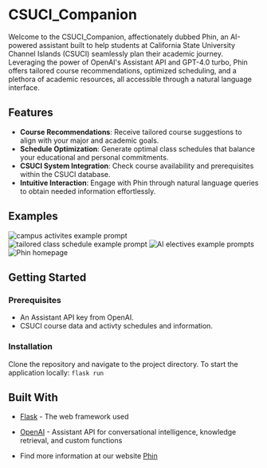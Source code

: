 # CSUCI_Companion

Welcome to the CSUCI_Companion, affectionately dubbed Phin, an AI-powered assistant built to help students at California State University Channel Islands (CSUCI) seamlessly plan their academic journey. Leveraging the power of OpenAI's Assistant API and GPT-4.0 turbo, Phin offers tailored course recommendations, optimized scheduling, and a plethora of academic resources, all accessible through a natural language interface.

## Features
- **Course Recommendations**: Receive tailored course suggestions to align with your major and academic goals.
- **Schedule Optimization**: Generate optimal class schedules that balance your educational and personal commitments.
- **CSUCI System Integration**: Check course availability and prerequisites within the CSUCI database.
- **Intuitive Interaction**: Engage with Phin through natural language queries to obtain needed information effortlessly.


## Examples
![campus activites example prompt](https://github.com/OronaDaniel/CSUCI_Companion/assets/89484579/76105d1d-260f-4859-bb1e-244f38dd80f4)
![tailored class schedule example prompt](https://github.com/OronaDaniel/CSUCI_Companion/assets/89484579/29c2c5d9-c6b0-441e-b4d3-a87366804208)
![AI electives example prompts](https://github.com/OronaDaniel/CSUCI_Companion/assets/89484579/30da9365-315a-44c7-b8d9-93b9e3de7667)
![Phin homepage](https://github.com/OronaDaniel/CSUCI_Companion/assets/89484579/1e11d239-a354-449e-b6c8-cf00768d8b86)

## Getting Started 

### Prerequisites

- An Assistant API key from OpenAI.
- CSUCI course data and activty schedules and information.

### Installation
Clone the repository and navigate to the project directory.
To start the application locally:
```flask run```

## Built With
* [Flask](http://flask.palletsprojects.com/) - The web framework used
* [OpenAI](https://platform.openai.com/docs/assistants/overview) - Assistant API for conversational intelligence, knowledge retrieval, and custom functions

* Find more information at our website [Phin](https://phin.cikeys.com/) 
 
